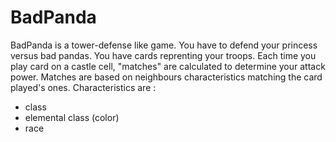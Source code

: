 # BadPanda
BadPanda is a tower-defense like game.
You have to defend your princess versus bad pandas.
You have cards reprenting your troops.
Each time you play card on a castle cell, "matches" are calculated to determine your attack power.
Matches are based on neighbours characteristics matching the card played's ones.
Characteristics are :
* class
* elemental class (color)
* race
